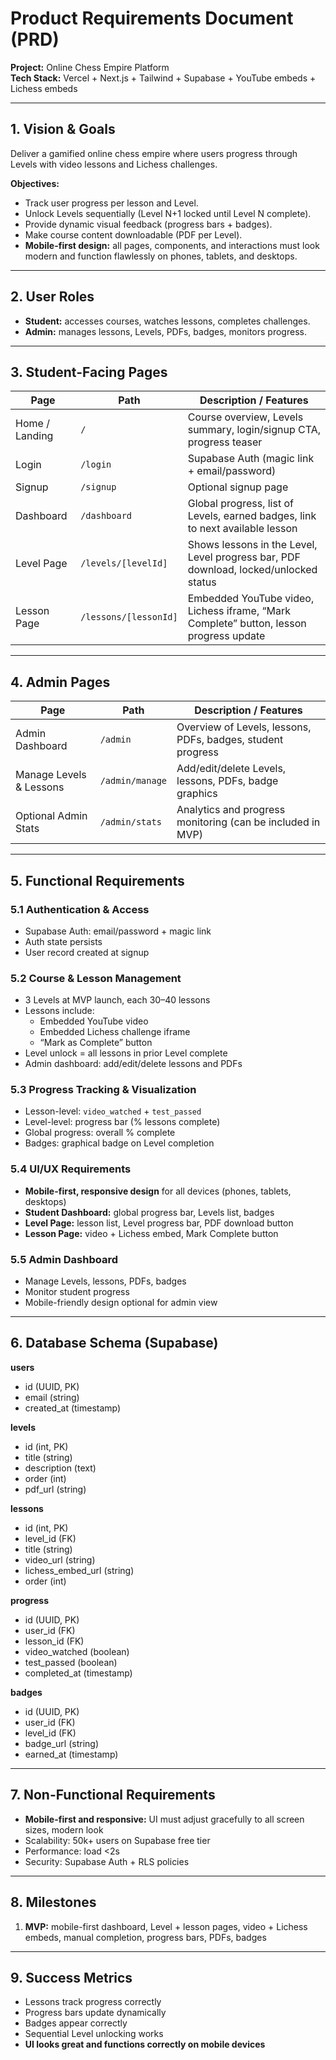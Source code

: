 # Product Requirements Document (PRD)
**Project:** Online Chess Empire Platform  
**Tech Stack:** Vercel + Next.js + Tailwind + Supabase + YouTube embeds + Lichess embeds

---

## 1. Vision & Goals
Deliver a gamified online chess empire where users progress through Levels with video lessons and Lichess challenges.

**Objectives:**
- Track user progress per lesson and Level.
- Unlock Levels sequentially (Level N+1 locked until Level N complete).
- Provide dynamic visual feedback (progress bars + badges).
- Make course content downloadable (PDF per Level).
- **Mobile-first design:** all pages, components, and interactions must look modern and function flawlessly on phones, tablets, and desktops.

---

## 2. User Roles
- **Student:** accesses courses, watches lessons, completes challenges.
- **Admin:** manages lessons, Levels, PDFs, badges, monitors progress.

---

## 3. Student-Facing Pages

| Page | Path | Description / Features |
|------|------|------------------------|
| Home / Landing | `/` | Course overview, Levels summary, login/signup CTA, progress teaser |
| Login | `/login` | Supabase Auth (magic link + email/password) |
| Signup | `/signup` | Optional signup page |
| Dashboard | `/dashboard` | Global progress, list of Levels, earned badges, link to next available lesson |
| Level Page | `/levels/[levelId]` | Shows lessons in the Level, Level progress bar, PDF download, locked/unlocked status |
| Lesson Page | `/lessons/[lessonId]` | Embedded YouTube video, Lichess iframe, “Mark Complete” button, lesson progress update |

---

## 4. Admin Pages

| Page | Path | Description / Features |
|------|------|------------------------|
| Admin Dashboard | `/admin` | Overview of Levels, lessons, PDFs, badges, student progress |
| Manage Levels & Lessons | `/admin/manage` | Add/edit/delete Levels, lessons, PDFs, badge graphics |
| Optional Admin Stats | `/admin/stats` | Analytics and progress monitoring (can be included in MVP) |

---

## 5. Functional Requirements

### 5.1 Authentication & Access
- Supabase Auth: email/password + magic link
- Auth state persists
- User record created at signup

### 5.2 Course & Lesson Management
- 3 Levels at MVP launch, each 30–40 lessons
- Lessons include:
  - Embedded YouTube video
  - Embedded Lichess challenge iframe
  - “Mark as Complete” button
- Level unlock = all lessons in prior Level complete
- Admin dashboard: add/edit/delete lessons and PDFs

### 5.3 Progress Tracking & Visualization
- Lesson-level: `video_watched` + `test_passed`
- Level-level: progress bar (% lessons complete)
- Global progress: overall % complete
- Badges: graphical badge on Level completion

### 5.4 UI/UX Requirements
- **Mobile-first, responsive design** for all devices (phones, tablets, desktops)
- **Student Dashboard:** global progress bar, Levels list, badges
- **Level Page:** lesson list, Level progress bar, PDF download button
- **Lesson Page:** video + Lichess embed, Mark Complete button

### 5.5 Admin Dashboard
- Manage Levels, lessons, PDFs, badges
- Monitor student progress
- Mobile-friendly design optional for admin view

---

## 6. Database Schema (Supabase)

**users**
- id (UUID, PK)
- email (string)
- created_at (timestamp)

**levels**
- id (int, PK)
- title (string)
- description (text)
- order (int)
- pdf_url (string)

**lessons**
- id (int, PK)
- level_id (FK)
- title (string)
- video_url (string)
- lichess_embed_url (string)
- order (int)

**progress**
- id (UUID, PK)
- user_id (FK)
- lesson_id (FK)
- video_watched (boolean)
- test_passed (boolean)
- completed_at (timestamp)

**badges**
- id (UUID, PK)
- user_id (FK)
- level_id (FK)
- badge_url (string)
- earned_at (timestamp)

---

## 7. Non-Functional Requirements
- **Mobile-first and responsive:** UI must adjust gracefully to all screen sizes, modern look
- Scalability: 50k+ users on Supabase free tier
- Performance: load <2s
- Security: Supabase Auth + RLS policies

---

## 8. Milestones
1. **MVP:** mobile-first dashboard, Level + lesson pages, video + Lichess embeds, manual completion, progress bars, PDFs, badges

---

## 9. Success Metrics
- Lessons track progress correctly
- Progress bars update dynamically
- Badges appear correctly
- Sequential Level unlocking works
- **UI looks great and functions correctly on mobile devices**
